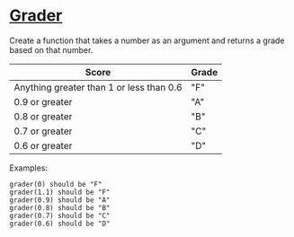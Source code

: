 # [Grader](https://www.codewars.com/kata/grader "https://www.codewars.com/kata/53d16bd82578b1fb5b00128c")

Create a function that takes a number as an argument and returns a grade based on that number.

| Score                                    | Grade |
|------------------------------------------|-------|
| Anything greater than 1 or less than 0.6 | "F"   |
| 0.9 or greater                           | "A"   |
| 0.8 or greater                           | "B"   |
| 0.7 or greater                           | "C"   |
| 0.6 or greater                           | "D"   |

Examples:

```
grader(0) should be "F"
grader(1.1) should be "F"
grader(0.9) should be "A"
grader(0.8) should be "B"
grader(0.7) should be "C"
grader(0.6) should be "D"
```